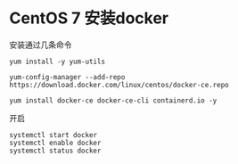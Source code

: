 # CentOS 7 安装docker

安装通过几条命令

```shell
yum install -y yum-utils

yum-config-manager --add-repo https://download.docker.com/linux/centos/docker-ce.repo

yum install docker-ce docker-ce-cli containerd.io -y
```




开启

```shell
systemctl start docker
systemctl enable docker
systemctl status docker
```

